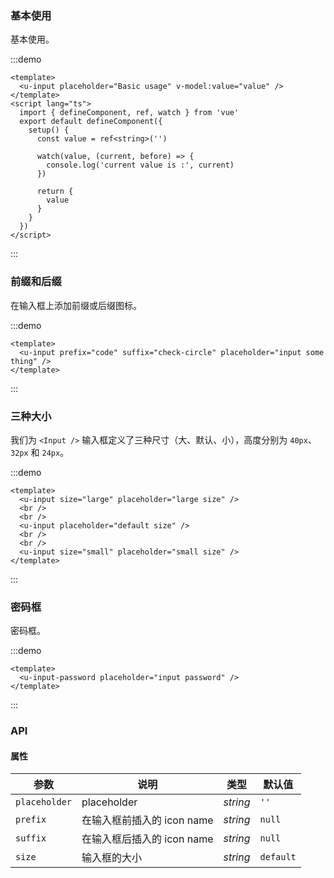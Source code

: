 ### 基本使用

基本使用。

:::demo

```vue
<template>
  <u-input placeholder="Basic usage" v-model:value="value" />
</template>
<script lang="ts">
  import { defineComponent, ref, watch } from 'vue'
  export default defineComponent({
    setup() {
      const value = ref<string>('')

      watch(value, (current, before) => {
        console.log('current value is :', current)
      })

      return {
        value
      }
    }
  })
</script>
```

:::

### 前缀和后缀

在输入框上添加前缀或后缀图标。

:::demo

```vue
<template>
  <u-input prefix="code" suffix="check-circle" placeholder="input some thing" />
</template>
```

:::

### 三种大小

我们为 `<Input />` 输入框定义了三种尺寸（大、默认、小），高度分别为 `40px`、`32px` 和 `24px`。

:::demo

```vue
<template>
  <u-input size="large" placeholder="large size" />
  <br />
  <br />
  <u-input placeholder="default size" />
  <br />
  <br />
  <u-input size="small" placeholder="small size" />
</template>
```

:::

### 密码框

密码框。

:::demo

```vue
<template>
  <u-input-password placeholder="input password" />
</template>
```

:::

### API

#### 属性

| 参数          | 说明                       | 类型     | 默认值    |
| ------------- | -------------------------- | -------- | --------- |
| `placeholder` | placeholder                | _string_ | `''`      |
| `prefix`      | 在输入框前插入的 icon name | _string_ | `null`    |
| `suffix`      | 在输入框后插入的 icon name | _string_ | `null`    |
| `size`        | 输入框的大小               | _string_ | `default` |
